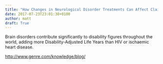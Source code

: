 ```yaml
---
title: "How Changes in Neurological Disorder Treatments Can Affect Claims "
date: 2017-07-23T23:01:38+0100
author: matt
draft: True
---
```

Brain disorders contribute significantly to disability figures throughout the world, adding more Disability-Adjusted Life Years than HIV or ischaemic heart disease.

[ http://www.genre.com/knowledge/blog/ ]( http://www.genre.com/knowledge/blog/how-changes-in-neurological-disorder-treatments-can-affect-claims-en.html )
